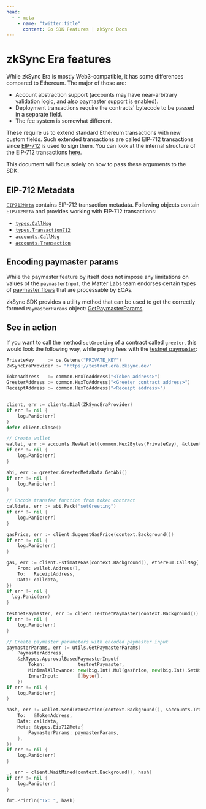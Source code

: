 ```yaml
---
head:
  - - meta
    - name: "twitter:title"
      content: Go SDK Features | zkSync Docs
---
```


# zkSync Era features

While zkSync Era is mostly Web3-compatible, it has some differences compared to Ethereum. The major of those are:

- Account abstraction support (accounts may have near-arbitrary validation logic, and also paymaster support is enabled).
- Deployment transactions require the contracts' bytecode to be passed in a separate field.
- The fee system is somewhat different.

These require us to extend standard Ethereum transactions with new custom fields. Such extended transactions are called EIP-712 transactions
since [EIP-712](https://eips.ethereum.org/EIPS/eip-712) is used to sign them. You can look at the internal structure of the EIP-712
transactions [here](../../../zk-stack/overview/transaction-lifecycle.md#eip-712-0x71).

This document will focus solely on how to pass these arguments to the SDK.

## EIP-712 Metadata

[`EIP712Meta`](types/types.md#eip712meta) contains EIP-712 transaction metadata. Following objects contain `EIP712Meta` and provides working with
EIP-712 transactions:

- [`types.CallMsg`](types/types.md#callmsg)
- [`types.Transaction712`](types/types.md#transaction712)
- [`accounts.CallMsg`](types/accounts.md#callmsg)
- [`accounts.Transaction`](types/accounts#transaction)

## Encoding paymaster params

While the paymaster feature by itself does not impose any limitations on values of the `paymasterInput`, the Matter Labs team endorses certain types of [paymaster flows](../../tutorials/smart-contract-development/account-abstraction/account-abstraction.md#built-in-paymaster-flows) that are processable by EOAs.

zkSync SDK provides a utility method that can be used to get the correctly formed `PaymasterParams` object: [GetPaymasterParams](./paymaster-utils.md#getpaymasterparams).

## See in action

If you want to call the method `setGreeting` of a contract called `greeter`, this would look the following way, while paying fees with the
[testnet paymaster](../../tutorials/smart-contract-development/account-abstraction/account-abstraction.md#testnet-paymaster):

```go
PrivateKey     := os.Getenv("PRIVATE_KEY")
ZkSyncEraProvider := "https://testnet.era.zksync.dev"

TokenAddress   := common.HexToAddress("<Token address>")
GreeterAddress := common.HexToAddress("<Greeter contract address>")
ReceiptAddress := common.HexToAddress("<Receipt address>")


client, err := clients.Dial(ZkSyncEraProvider)
if err != nil {
	log.Panic(err)
}
defer client.Close()

// Create wallet
wallet, err := accounts.NewWallet(common.Hex2Bytes(PrivateKey), &client, ethClient)
if err != nil {
	log.Panic(err)
}

abi, err := greeter.GreeterMetaData.GetAbi()
if err != nil {
	log.Panic(err)
}

// Encode transfer function from token contract
calldata, err := abi.Pack("setGreeting")
if err != nil {
	log.Panic(err)
}

gasPrice, err := client.SuggestGasPrice(context.Background())
if err != nil {
	log.Panic(err)
}

gas, err := client.EstimateGas(context.Background(), ethereum.CallMsg{
	From: wallet.Address(),
	To:   ReceiptAddress,
	Data: calldata,
})
if err != nil {
  log.Panic(err)
}

testnetPaymaster, err := client.TestnetPaymaster(context.Background())
if err != nil {
	log.Panic(err)
}

// Create paymaster parameters with encoded paymaster input
paymasterParams, err := utils.GetPaymasterParams(
	PaymasterAddress,
	&zkTypes.ApprovalBasedPaymasterInput{
		Token:            testnetPaymaster,
		MinimalAllowance: new(big.Int).Mul(gasPrice, new(big.Int).SetUint64(gas)),
		InnerInput:       []byte{},
	})
if err != nil {
	log.Panic(err)
}

hash, err := wallet.SendTransaction(context.Background(), &accounts.Transaction{
	To:   &TokenAddress,
	Data: calldata,
	Meta: &types.Eip712Meta{
		PaymasterParams: paymasterParams,
	},
})
if err != nil {
	log.Panic(err)
}

_, err = client.WaitMined(context.Background(), hash)
if err != nil {
	log.Panic(err)
}

fmt.Println("Tx: ", hash)

```
